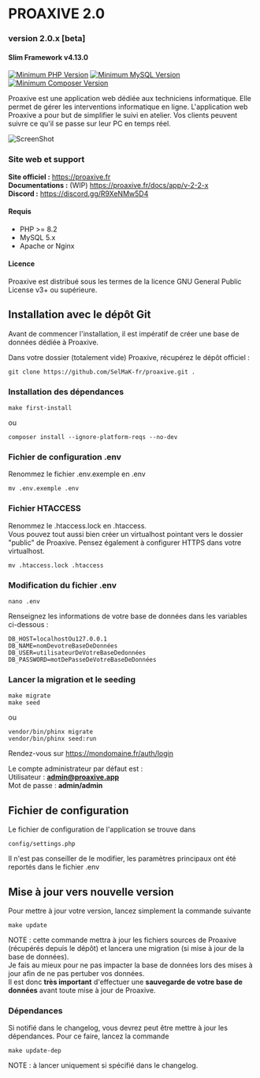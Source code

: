# PROAXIVE 2.0
### version 2.0.x [beta]
#### Slim Framework v4.13.0

[![Minimum PHP Version](https://img.shields.io/badge/PHP->=8.2-%23786fa6)](https://php.net/)
[![Minimum MySQL Version](https://img.shields.io/badge/MySQL-5.x-%23f0932b)](https://www.mysql.com/fr/)
[![Minimum Composer Version](https://img.shields.io/badge/Composer-2.x-%33f9334a)](https://www.mysql.com/fr/)

Proaxive est une application web dédiée aux techniciens informatique.
Elle permet de gérer les interventions informatique en ligne. L'application web Proaxive a pour but de simplifier le suivi en atelier. Vos clients peuvent suivre ce qu'il se passe sur leur PC en temps réel.

![ScreenShot](https://files.proaxive.fr/img/2_0/logo_proaxive2.png)

### Site web et support

**Site officiel :** https://proaxive.fr  
**Documentations :** (WIP) https://proaxive.fr/docs/app/v-2-2-x   
**Discord :** https://discord.gg/R9XeNMw5D4

#### Requis
- PHP >= 8.2
- MySQL 5.x
- Apache or Nginx

#### Licence

Proaxive est distribué sous les termes de la licence GNU General Public License v3+ ou supérieure.

## Installation avec le dépôt Git

Avant de commencer l'installation, il est impératif de créer une base de données dédiée à Proaxive. 

Dans votre dossier (totalement vide) Proaxive, récupérez le dépôt officiel :
```
git clone https://github.com/SelMaK-fr/proaxive.git .
```
### Installation des dépendances
```
make first-install
```
ou
```
composer install --ignore-platform-reqs --no-dev
```
### Fichier de configuration .env
Renommez le fichier .env.exemple en .env
```
mv .env.exemple .env
```
### Fichier HTACCESS
Renommez le .htaccess.lock en .htaccess.  
Vous pouvez tout aussi bien créer un virtualhost pointant vers le dossier "public" de Proaxive. Pensez également à configurer HTTPS dans votre virtualhost.
```
mv .htaccess.lock .htaccess
```
### Modification du fichier .env
```
nano .env
```
Renseignez les informations de votre base de données dans les variables ci-dessous :
```
DB_HOST=localhostOu127.0.0.1
DB_NAME=nomDevotreBaseDeDonnées
DB_USER=utilisateurDeVotreBaseDedonnées
DB_PASSWORD=motDePasseDeVotreBaseDeDonnées
```
### Lancer la migration et le seeding
```
make migrate
make seed
```
ou
```
vendor/bin/phinx migrate
vendor/bin/phinx seed:run
```
Rendez-vous sur https://mondomaine.fr/auth/login 

Le compte administrateur par défaut est :  
Utilisateur : **admin@proaxive.app**  
Mot de passe : **admin/admin**
## Fichier de configuration
Le fichier de configuration de l'application se trouve dans 
```
config/settings.php
```
Il n'est pas conseiller de le modifier, les paramètres principaux ont été reportés dans le fichier .env
## Mise à jour vers nouvelle version
Pour mettre à jour votre version, lancez simplement la commande suivante
```
make update
```
NOTE : cette commande mettra à jour les fichiers sources de Proaxive (récupérés depuis le dépôt) et lancera une migration (si mise à jour de la base de données).   
Je fais au mieux pour ne pas impacter la base de données lors des mises à jour afin de ne pas pertuber vos données.   
Il est donc **très important** d'effectuer une **sauvegarde de votre base de données** avant toute mise à jour de Proaxive.   
### Dépendances
Si notifié dans le changelog, vous devrez peut être mettre à jour les dépendances. Pour ce faire, lancez la commande
```
make update-dep
```
NOTE : à lancer uniquement si spécifié dans le changelog.
